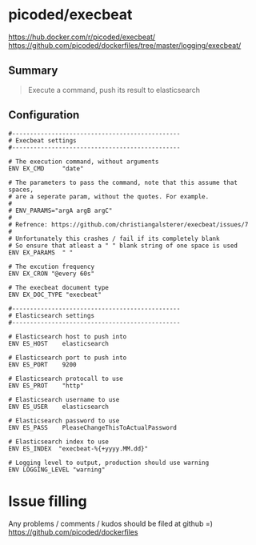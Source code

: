 # picoded/execbeat

https://hub.docker.com/r/picoded/execbeat/
https://github.com/picoded/dockerfiles/tree/master/logging/execbeat/

## Summary

> Execute a command, push its result to elasticsearch

## Configuration

``` 
#-----------------------------------------------
# Execbeat settings
#-----------------------------------------------

# The execution command, without arguments
ENV EX_CMD     "date"

# The parameters to pass the command, note that this assume that spaces, 
# are a seperate param, without the quotes. For example.
#
# ENV_PARAMS="argA argB argC"
#
# Refrence: https://github.com/christiangalsterer/execbeat/issues/7
#
# Unfortunately this crashes / fail if its completely blank
# So ensure that atleast a " " blank string of one space is used
ENV EX_PARAMS  " "

# The excution frequency
ENV EX_CRON "@every 60s"

# The execbeat document type
ENV EX_DOC_TYPE "execbeat"

#-----------------------------------------------
# Elasticsearch settings
#-----------------------------------------------

# Elasticsearch host to push into
ENV ES_HOST    elasticsearch

# Elasticsearch port to push into
ENV ES_PORT    9200

# Elasticsearch protocall to use
ENV ES_PROT    "http"

# Elasticsearch username to use
ENV ES_USER    elasticsearch

# Elasticsearch password to use
ENV ES_PASS    PleaseChangeThisToActualPassword

# Elasticsearch index to use 
ENV ES_INDEX  "execbeat-%{+yyyy.MM.dd}"

# Logging level to output, production should use warning
ENV LOGGING_LEVEL "warning"
```

# Issue filling

Any problems / comments / kudos should be filed at github =)
https://github.com/picoded/dockerfiles
